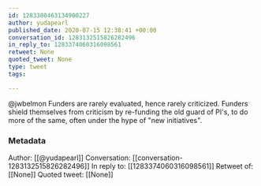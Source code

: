 ```yaml
---
id: 1283380463134900227
author: yudapearl
published_date: 2020-07-15 12:38:41 +00:00
conversation_id: 1283132515826282496
in_reply_to: 1283374060316098561
retweet: None
quoted_tweet: None
type: tweet
tags:

---
```


@jwbelmon Funders are rarely evaluated, hence rarely criticized. Funders shield themselves from criticism by re-funding the old guard of PI's, to do more of the same, often under the hype of "new initiatives".

### Metadata

Author: [[@yudapearl]]
Conversation: [[conversation-1283132515826282496]]
In reply to: [[1283374060316098561]]
Retweet of: [[None]]
Quoted tweet: [[None]]

